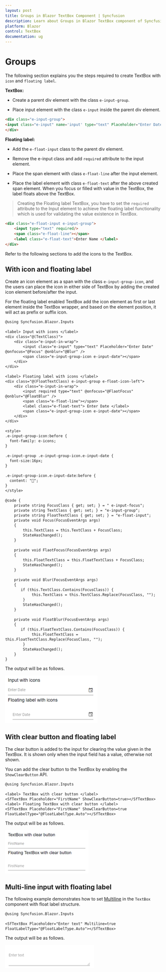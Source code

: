 ```yaml
---
layout: post
title: Groups in Blazor TextBox Component | Syncfusion 
description: Learn about Groups in Blazor TextBox component of Syncfusion, and more details.
platform: Blazor
control: TextBox
documentation: ug
---
```


# Groups

The following section explains you the steps required to create TextBox with `icon` and `floating label`.

**TextBox:**

* Create a parent div element with the class `e-input-group`.

* Place input element with the class `e-input` inside the parent div element.

```html
<div class="e-input-group">
<input class="e-input" name='input' type="text" Placeholder="Enter Date"/>
</div>
```

**Floating label:**

* Add the `e-float-input` class to the parent div element.

* Remove the e-input class and add `required` attribute to the input element.

* Place the span element with class `e-float-line` after the input element.

* Place the label element with class `e-float-text` after the above created span element. When you focus or filled with value in the TextBox, the label floats above the TextBox.

> Creating the Floating label TextBox, you have to set the `required` attribute to the Input element to achieve the floating label functionality which is used for validating the value existence in TextBox.

```html
<div class="e-float-input e-input-group">
    <input type="text" required/>
    <span class="e-float-line"></span>
    <label class="e-float-text">Enter Name </label>
</div>
```

Refer to the following sections to add the icons to the TextBox.

## With icon and floating label

Create an icon element as a span with the class `e-input-group-icon`, and the users can place the icon in either side of TextBox by adding the created icon element before/after the input.

For the floating label enabled TextBox add the icon element as first or last element inside the TextBox wrapper, and based on the element position, it will act as prefix or suffix icon.

```cshtml
@using Syncfusion.Blazor.Inputs

<label> Input with icons </label>
<div class="@(TextClass)">
    <div class="e-input-in-wrap">
        <input class="e-input" type="text" Placeholder="Enter Date" @onfocus="@Focus" @onblur="@Blur" />
        <span class="e-input-group-icon e-input-date"></span>
    </div>
</div>

<label> Floating label with icons </label>
<div class="@(FloatTextClass) e-input-group e-float-icon-left">
    <div class="e-input-in-wrap">
        <input required type="text" @onfocus="@FlaotFocus" @onblur="@FloatBlur" />
        <span class="e-float-line"></span>
        <label class="e-float-text"> Enter Date </label>
        <span class="e-input-group-icon e-input-date"></span>
    </div>
</div>

<style>
.e-input-group-icon:before {
  font-family: e-icons;
}

.e-input-group .e-input-group-icon.e-input-date {
  font-size:16px;
}

.e-input-group-icon.e-input-date:before {
  content: "";
}
</style>

@code {
    private string FocusClass { get; set; } = " e-input-focus";
    private string TextClass { get; set; } = "e-input-group";
    private string FloatTextClass { get; set; } = "e-float-input";
    private void Focus(FocusEventArgs args)
    {
        this.TextClass = this.TextClass + FocusClass;
        StateHasChanged();
    }

    private void FlaotFocus(FocusEventArgs args)
    {
        this.FloatTextClass = this.FloatTextClass + FocusClass;
        StateHasChanged();
    }

    private void Blur(FocusEventArgs args)
    {
       if (this.TextClass.Contains(FocusClass)) {
            this.TextClass = this.TextClass.Replace(FocusClass, "");
        }
        StateHasChanged();
    }

    private void FloatBlur(FocusEventArgs args)
    {
       if (this.FloatTextClass.Contains(FocusClass)) {
            this.FloatTextClass = this.FloatTextClass.Replace(FocusClass, "");
        }
        StateHasChanged();
    }
}
```

The output will be as follows.

![textbox](./images/float_with_icons.png)

## With clear button and floating label

The clear button is added to the input for clearing the value given in the TextBox.
It is shown only when the input field has a value, otherwise not shown.

You can add the clear button to the TextBox by enabling the `ShowClearButton` API.

```cshtml
@using Syncfusion.Blazor.Inputs

<label> TextBox with clear button </label>
<SfTextBox Placeholder="FirstName" ShowClearButton=true></SfTextBox>
<label> Floating TextBox with clear button </label>
<SfTextBox Placeholder="FirstName" ShowClearButton=true FloatLabelType="@FloatLabelType.Auto"></SfTextBox>
```

The output will be as follows.

![textbox](./images/clear_icon.png)

## Multi-line input with floating label

The following example demonstrates how to set [Multiline](https://help.syncfusion.com/cr/blazor/Syncfusion.Blazor.Inputs.SfTextBox.html#Syncfusion_Blazor_Inputs_SfTextBox_Multiline) in the `TextBox` component with float label structure.

```cshtml
@using Syncfusion.Blazor.Inputs

<SfTextBox Placeholder="Enter text" Multiline=true FloatLabelType="@FloatLabelType.Auto"></SfTextBox>
```

The output will be as follows.

![textbox](./images/multiline.png)